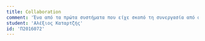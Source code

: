 ```yaml
---
title: Collaboration
comment: 'Ένα από τα πρώτα συστήματα που είχε σκοπό τη συνεργασία από απόσταση ήταν το Compatible Time-Sharing System (ή αλλιώς CTSS). Το CTSS δημιουργήθηκε από μία ομάδα του MIT στις αρχές της δεκαετίας του 60. Ο σχεδιασμός του επέτρεπε την ταυτόχρονη πρόσβαση χρηστών, διαμοιράζοντας τους πόρους του, σε πραγματικό χρόνο. Παρουσίασε βελτιώσεις σε τεχνολογίες ταυτοχρονισμού και έδινε την δυνατότητα διεργασιών όπως η δημιουργία, επεξεργασία, και εκτέλεση αρχείων. Η διάδραση με το σύστημα γινόταν με τη χρήση γραμμής εντολών.'
student: 'Αλέξιος Καταρτζής'
id: 'Π2016072'
---
```


